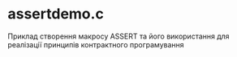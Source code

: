 # assertdemo.c

Приклад створення макросу ASSERT та його використання для реалізації принципів контрактного програмування
